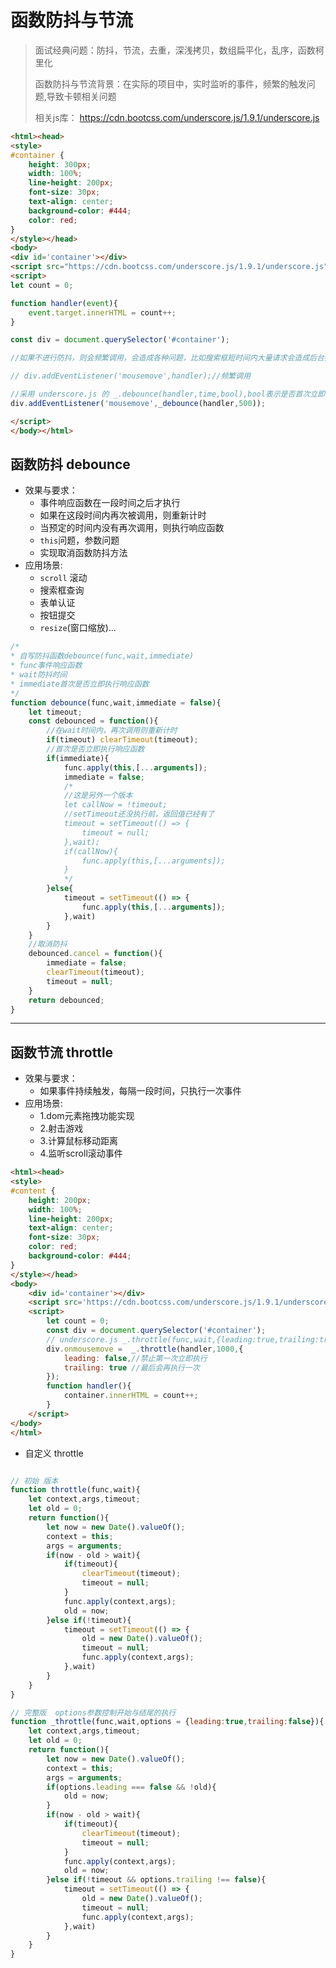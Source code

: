 
# 函数防抖与节流  
> 面试经典问题：防抖，节流，去重，深浅拷贝，数组扁平化，乱序，函数柯里化            
>
> 函数防抖与节流背景：在实际的项目中，实时监听的事件，频繁的触发问题,导致卡顿相关问题        
>
> 相关js库： https://cdn.bootcss.com/underscore.js/1.9.1/underscore.js       
```html
<html><head>
<style>
#container {
    height: 300px;
    width: 100%;
    line-height: 200px;
    font-size: 30px;
    text-align: center;
    background-color: #444; 
    color: red;
}
</style></head>
<body>
<div id='container'></div>
<script src="https://cdn.bootcss.com/underscore.js/1.9.1/underscore.js"></script>
<script>
let count = 0;

function handler(event){
    event.target.innerHTML = count++;
}

const div = document.querySelector('#container');

//如果不进行防抖，则会频繁调用，会造成各种问题，比如搜索框短时间内大量请求会造成后台接口崩溃   

// div.addEventListener('mousemove',handler);//频繁调用    

//采用 underscore.js 的 _.debounce(handler,time,bool),bool表示是否首次立即执行    
div.addEventListener('mousemove',_debounce(handler,500));

</script>
</body></html>
```
## 函数防抖 debounce    
- 效果与要求：     
  + 事件响应函数在一段时间之后才执行    
  + 如果在这段时间内再次被调用，则重新计时       
  + 当预定的时间内没有再次调用，则执行响应函数     
  + `this`问题，参数问题        
  + 实现取消函数防抖方法        
- 应用场景: 
  + `scroll` 滚动  
  + 搜索框查询 
  + 表单认证 
  + 按钮提交 
  + `resize`(窗口缩放)...    
```javascript
/*
* 自写防抖函数debounce(func,wait,immediate)
* func事件响应函数 
* wait防抖时间 
* immediate首次是否立即执行响应函数
*/
function debounce(func,wait,immediate = false){
    let timeout;
    const debounced = function(){
        //在wait时间内，再次调用则重新计时
        if(timeout) clearTimeout(timeout);
        //首次是否立即执行响应函数
        if(immediate){
            func.apply(this,[...arguments]);
            immediate = false;
            /*
            //这是另外一个版本
            let callNow = !timeout;
            //setTimeout还没执行前，返回值已经有了
            timeout = setTimeout(() => {
                timeout = null;
            },wait);
            if(callNow){
                func.apply(this,[...arguments]);
            }
            */
        }else{
            timeout = setTimeout(() => {
                func.apply(this,[...arguments]);
            },wait)
        }
    }
    //取消防抖
    debounced.cancel = function(){
        immediate = false;
        clearTimeout(timeout); 
        timeout = null;
    }
    return debounced;
}
```


--------------------------------------------------------------------------------------------


## 函数节流 throttle
- 效果与要求：   
  + 如果事件持续触发，每隔一段时间，只执行一次事件   
- 应用场景:     
  + 1.dom元素拖拽功能实现      
  + 2.射击游戏     
  + 3.计算鼠标移动距离     
  + 4.监听scroll滚动事件     
```html
<html><head>
<style>
#content {
    height: 200px;
    width: 100%;
    line-height: 200px;
    text-align: center;
    font-size: 30px;
    color: red;
    background-color: #444;
}
</style></head>
<body>
    <div id='container'></div>
    <script src='https://cdn.bootcss.com/underscore.js/1.9.1/underscore.js'></script>
    <script>
        let count = 0;
        const div = document.querySelector('#container');
        // underscore.js _.throttle(func,wait,{leading:true,trailing:true})
        div.onmousemove =  _.throttle(handler,1000,{
            leading: false,//禁止第一次立即执行
            trailing: true //最后会再执行一次
        });
        function handler(){
            container.innerHTML = count++;
        }
    </script>
</body>
</html>
```

- 自定义 throttle     
```javascript

// 初始 版本 
function throttle(func,wait){
    let context,args,timeout;
    let old = 0;
    return function(){
        let now = new Date().valueOf();
        context = this;
        args = arguments;
        if(now - old > wait){
            if(timeout){
                clearTimeout(timeout);
                timeout = null;
            }
            func.apply(context,args);
            old = now;
        }else if(!timeout){
            timeout = setTimeout(() => {
                old = new Date().valueOf();
                timeout = null;
                func.apply(context,args);
            },wait)
        }
    }
}

// 完整版  options参数控制开始与结尾的执行    
function _throttle(func,wait,options = {leading:true,trailing:false}){
    let context,args,timeout;
    let old = 0;
    return function(){
        let now = new Date().valueOf();
        context = this;
        args = arguments;
        if(options.leading === false && !old){
            old = now;
        }
        if(now - old > wait){
            if(timeout){
                clearTimeout(timeout);
                timeout = null;
            }
            func.apply(context,args);
            old = now;
        }else if(!timeout && options.trailing !== false){
            timeout = setTimeout(() => {
                old = new Date().valueOf();
                timeout = null;
                func.apply(context,args);
            },wait)
        }
    }
}

```

